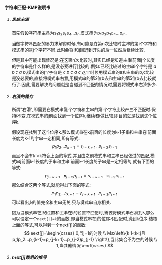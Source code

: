#### 字符串匹配-KMP说明书

1. ##### 思想来源

   首先假设字符串主串为s<sub>1</sub>s<sub>2</sub>s<sub>3</sub>s<sub>4</sub>...s<sub>n</sub>,模式串为p<sub>1</sub>p<sub>2</sub>p<sub>3</sub>p<sub>4</sub>...p<sub>m</sub>.

   当做字符串匹配的暴力求解的时候,有可能是在第n次比较时主串的第i个字符和模式串的第j个字符不同.此时会将i和j回退到开头的后一位然后继续比较.

   但是其中可能出现情况是:在这第n次比较时,其实已经是知道主串i前面j个长度的字符串是什么样的,是没必要进行比较的.例如:已经比较过的主串i个字符是 *a b c a b*,模式串的j个字符是 *a b c a c*.这个时候用模式串的a和主串的b,c比较是没必要的,直接将模式串右滑,用模式串的第2位b去和主串的第5位b去比较就行了.因此,需要解决的问题就是当碰到不匹配的情况时,需要将模式串右滑多少.

2. ##### 右滑的操作

   所谓"右滑",即需要在模式串第j个字符和主串的第i个字符比较产生不匹配时.保持i不变,在模式串的j前面找到一个位序k,继续和i做比较.即目的就是找到这个位序k.

   假设现在找到了这个位序k.那么模式串在k前面的长度为k-1子串和主串在i前面长度为k-1的字串一定相同,即有等式:
   $$
   p_1p_2...p_{k-1}=s_{i-k+1}...s_{i-2}s_{i-1}
   $$
    而且不会有k`>k符合上面的等式.并且由之前模式串和主串已经做过的匹配,模式串j前面k-1长度的子串和主串i前面k-1长度的子串是一定相等的,就有下面的等式:
   $$
   p_{j-k+1}...p_{j-2}p_{j-1}=s_{i-k+1}...s_{i-2}s_{i-1}
   $$
   那么结合这两个等式,就能得出下面的等式:
   $$
   p_1p_2...p_{k-1}=p_{j-k+1}...p_{j-2}p_{j-1}
   $$
   可以看出,k的值完全和主串无关,只与模式串自身相关.

   因为当模式串在j的位置和主串在i的位置不匹配时,需要将模式串右滑到k,那么可以设定一个`next[j]=k`的函数,即当模式串在j的位序不匹配时,跳到k位序.结核上面的等式,可以得到一个next[j]的函数:
   $$
   next[j]=\begin{cases}
   0,当j=1的时候 \\
   Max\left\{k|1<k<j且p_1p_2...p_{k-1}=p_{j-k+1}...p_{j-2}p_{j-1} \right\},当此集合不为空的时候 \\
   1,当其他情况
   \end{cases}
   $$


3. ##### next[j]数组的推导

   
